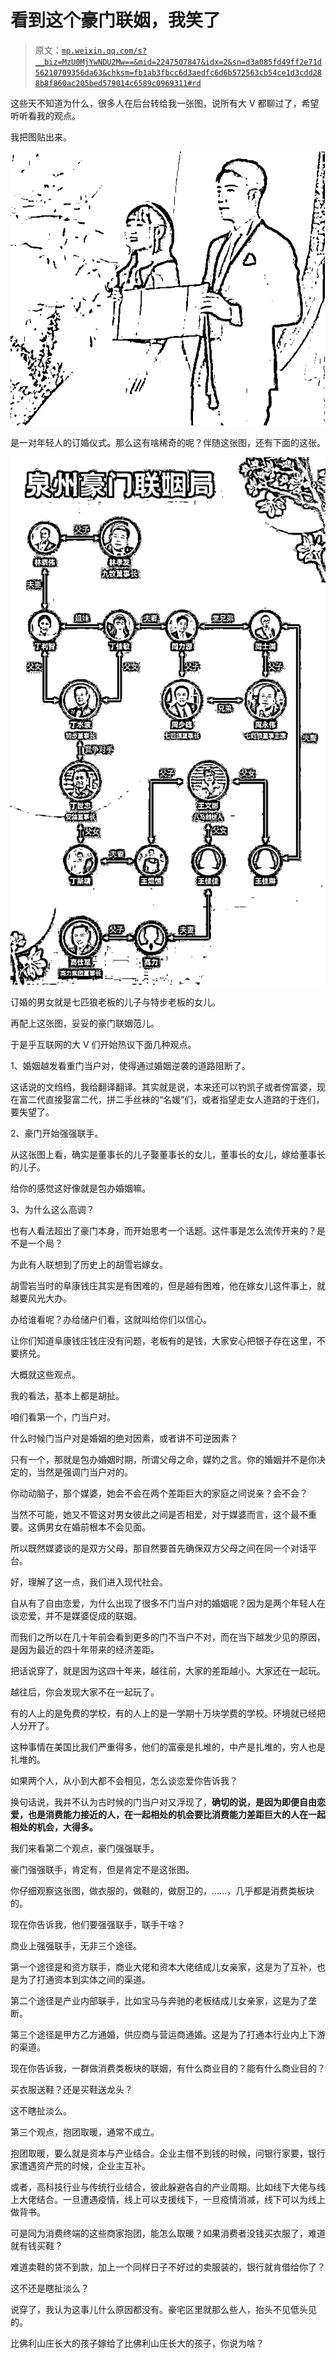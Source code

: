 # 看到这个豪门联姻，我笑了

> 原文：[`mp.weixin.qq.com/s?__biz=MzU0MjYwNDU2Mw==&mid=2247507847&idx=2&sn=d3a085fd49ff2e71d56210709356da63&chksm=fb1ab3fbcc6d3aedfc6d6b572563cb54ce1d3cdd288b8f860ac205bed579014c6589c0969311#rd`](http://mp.weixin.qq.com/s?__biz=MzU0MjYwNDU2Mw==&mid=2247507847&idx=2&sn=d3a085fd49ff2e71d56210709356da63&chksm=fb1ab3fbcc6d3aedfc6d6b572563cb54ce1d3cdd288b8f860ac205bed579014c6589c0969311#rd)

这些天不知道为什么，很多人在后台转给我一张图，说所有大 V 都聊过了，希望听听看我的观点。

我把图贴出来。

![](img/e8889c83b580afc50bf238b4441c65b6.png)

是一对年轻人的订婚仪式。那么这有啥稀奇的呢？伴随这张图，还有下面的这张。

![](img/234d228b6023c803ec5de4c01a078e62.png)

订婚的男女就是七匹狼老板的儿子与特步老板的女儿。

再配上这张图，妥妥的豪门联姻范儿。

于是乎互联网的大 V 们开始热议下面几种观点。

1、婚姻越发看重门当户对，使得通过婚姻逆袭的道路阻断了。

这话说的文绉绉，我给翻译翻译。其实就是说，本来还可以钓凯子或者傍富婆，现在富二代直接娶富二代，拼二手丝袜的“名媛”们，或者指望走女人道路的于连们，要失望了。

2、豪门开始强强联手。

从这张图上看，确实是董事长的儿子娶董事长的女儿，董事长的女儿，嫁给董事长的儿子。

给你的感觉这好像就是包办婚姻嘛。

3、为什么这么高调？

也有人看法超出了豪门本身，而开始思考一个话题。这件事是怎么流传开来的？是不是一个局？

为此有人联想到了历史上的胡雪岩嫁女。

胡雪岩当时的阜康钱庄其实是有困难的，但是越有困难，他在嫁女儿这件事上，就越要风光大办。

办给谁看呢？办给储户们看，这就叫给你们以信心。

让你们知道阜康钱庄钱庄没有问题，老板有的是钱，大家安心把银子存在这里，不要挤兑。

大概就这些观点。

我的看法，基本上都是胡扯。

咱们看第一个，门当户对。

什么时候门当户对是婚姻的绝对因素，或者讲不可逆因素？

只有一个，那就是包办婚姻时期，所谓父母之命，媒妁之言。你的婚姻并不是你决定的，当然是强调门当户对的。

你动动脑子，那个媒婆，她会不会在两个差距巨大的家庭之间说亲？会不会？

当然不可能，她又不管这对男女彼此之间是否相爱，对于媒婆而言，这个最不重要。这俩男女在婚前根本不会见面。

所以既然媒婆谈的是双方父母，那自然要首先确保双方父母之间在同一个对话平台。

好，理解了这一点，我们进入现代社会。

自从有了自由恋爱，为什么出现了很多不门当户对的婚姻呢？因为是两个年轻人在谈恋爱，并不是媒婆促成的联姻。

而我们之所以在几十年前会看到更多的门不当户不对，而在当下越发少见的原因，是因为最近的四十年带来的经济差距。

把话说穿了，就是因为这四十年来，越往前，大家的差距越小。大家还在一起玩。

越往后，你会发现大家不在一起玩了。

有的人上的是免费的学校，有的人上的是一学期十万块学费的学校。环境就已经把人分开了。

这种事情在美国比我们严重得多，他们的富豪是扎堆的，中产是扎堆的，穷人也是扎堆的。

如果两个人，从小到大都不会相见，怎么谈恋爱你告诉我？

换句话说，我并不认为古时候的门当户对又浮现了，**确切的说，是因为即便自由恋爱，也是消费能力接近的人，在一起相处的机会要比消费能力差距巨大的人在一起相处的机会，大得多。**

我们来看第二个观点，豪门强强联手。

豪门强强联手，肯定有，但是肯定不是这张图。

你仔细观察这张图，做衣服的，做鞋的，做厨卫的，......，几乎都是消费类板块的。

现在你告诉我，他们要强强联手，联手干啥？

商业上强强联手，无非三个途径。

第一个途径是和资方联手，商业大佬和资本大佬结成儿女亲家，这是为了互补，也是为了打通资本到实体之间的渠道。

第二个途径是产业内部联手，比如宝马与奔驰的老板结成儿女亲家，这是为了垄断。

第三个途径是甲方乙方通婚，供应商与营运商通婚。这是为了打通本行业内上下游的渠道。

现在你告诉我，一群做消费类板块的联姻，有什么商业目的？能有什么商业目的？

买衣服送鞋？还是买鞋送龙头？

这不瞎扯淡么。

第三个观点，抱团取暖，通常不成立。

抱团取暖，要么就是资本与产业结合。企业主借不到钱的时候，问银行家要，银行家遭遇资产荒的时候，企业主互补。

或者，高科技行业与传统行业结合，彼此躲避各自的产业周期。比如线下大佬与线上大佬结合。一旦遭遇疫情，线上可以支援线下，一旦疫情消减，线下可以为线上做背书。

可是同为消费终端的这些商家抱团，能怎么取暖？如果消费者没钱买衣服了，难道就有钱买鞋？

难道卖鞋的贷不到款，加上一个同样日子不好过的卖服装的，银行就肯借给你了？

这不还是瞎扯淡么？

说穿了，我认为这事儿什么原因都没有。豪宅区里就那么些人，抬头不见低头见的。

比佛利山庄长大的孩子嫁给了比佛利山庄长大的孩子，你说为啥？